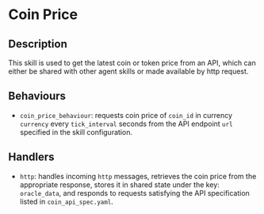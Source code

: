 # Coin Price

## Description

This skill is used to get the latest coin or token price from an API, which can either be shared with other agent skills or made available by http request.

## Behaviours

* `coin_price_behaviour`: requests coin price of `coin_id` in currency `currency` every `tick_interval` seconds from the API endpoint `url` specified in the skill configuration.

## Handlers

* `http`: handles incoming `http` messages, retrieves the coin price from the appropriate response, stores it in shared state under the key: `oracle_data`, and responds to requests satisfying the API specification listed in `coin_api_spec.yaml`.
